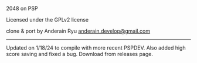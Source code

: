 2048 on PSP

Licensed under the GPLv2 license 

clone & port by Anderain Ryu <anderain.develop@gmail.com>

---------------------------------------------------------

Updated on 1/18/24 to compile with more recent PSPDEV. Also
added high score saving and fixed a bug. Download from
releases page.